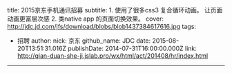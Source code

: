 title: 2015京东手机通讯招募
subtitle: 1. 使用了很多css3 复合循环动画。 让页面动画更富层次感 2. 类native app 的页面切换效果。
cover: http://jdc.jd.com/jfs/download/blobs/blob1437384617616.jpg
tags:
  - 招聘
author:
  nick: 京东
  github_name: JDC
date: 2015-08-20T13:51:31.016Z
publishDate: 2014-07-31T16:00:00.000Z
link: http://qian-duan-she-ji.jslab.pro/wx/html/act/201408/hr/index.html
---